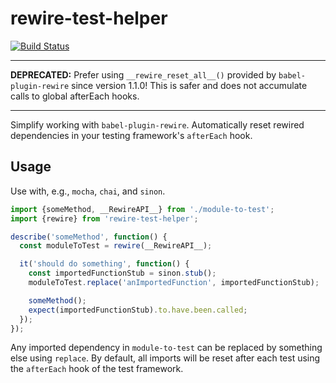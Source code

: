 # rewire-test-helper
[![Build Status](https://travis-ci.org/rincedd/rewire-test-helper.svg?branch=master)](https://travis-ci.org/rincedd/rewire-test-helper)

---

**DEPRECATED:** Prefer using `__rewire_reset_all__()` provided by `babel-plugin-rewire` 
since version 1.1.0! This is safer and does not accumulate calls to global afterEach hooks.

---

Simplify working with `babel-plugin-rewire`. Automatically reset
rewired dependencies in your testing framework's `afterEach` hook.

## Usage
Use with, e.g., `mocha`, `chai`, and `sinon`.
```javascript
import {someMethod, __RewireAPI__} from './module-to-test';
import {rewire} from 'rewire-test-helper';

describe('someMethod', function() {
  const moduleToTest = rewire(__RewireAPI__);

  it('should do something', function() {
    const importedFunctionStub = sinon.stub();
    moduleToTest.replace('anImportedFunction', importedFunctionStub);

    someMethod();
    expect(importedFunctionStub).to.have.been.called;
  });
});
```

Any imported dependency in `module-to-test` can be replaced by something
else using `replace`. By default, all imports will be reset after each test
using the `afterEach` hook of the test framework.